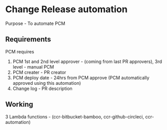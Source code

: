 # Change Release automation

Purpose - To automate PCM

## Requirements

PCM requires  

1. PCM 1st and 2nd level approver - (coming from last PR approvers), 3rd level - manual PCM
2. PCM creater - PR creator
3. PCM deploy date - 24hrs from PCM approve (PCM automatically approved using this automation)
4. Change log - PR description

## Working

3 Lambda functions - (ccr-bitbucket-bamboo, ccr-github-circleci, ccr-automation)  
